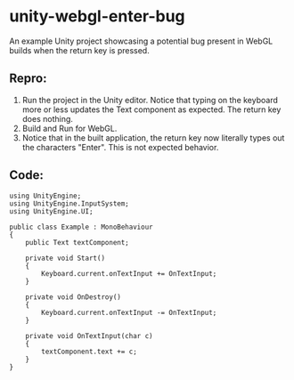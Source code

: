 # unity-webgl-enter-bug
An example Unity project showcasing a potential bug present in WebGL builds when the return key is pressed.

## Repro:

1) Run the project in the Unity editor. Notice that typing on the keyboard more or less updates the Text component as expected. The return key does nothing.
2) Build and Run for WebGL.
3) Notice that in the built application, the return key now literally types out the characters "Enter". This is not expected behavior.

## Code:

```
using UnityEngine;
using UnityEngine.InputSystem;
using UnityEngine.UI;

public class Example : MonoBehaviour
{
    public Text textComponent;
    
    private void Start()
    {
        Keyboard.current.onTextInput += OnTextInput;
    }

    private void OnDestroy()
    {
        Keyboard.current.onTextInput -= OnTextInput;
    }

    private void OnTextInput(char c)
    {
        textComponent.text += c;
    }
}
```
